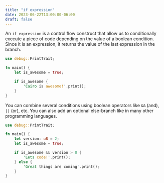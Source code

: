 ```yaml
---
title: "if expression"
date: 2023-06-22T13:00:00-06:00
draft: false
---
```


An `if expression` is a control flow construct that allow us to conditionally execute a piece of code depending on the value of a boolean condition. Since it is an expression, it returns the value of the last expression in the branch.

```rust {.codebox}
use debug::PrintTrait;

fn main() {
    let is_awesome = true;

    if is_awesome {
        'Cairo is awesome!'.print();
    }
}
```

You can combine several conditions using boolean operators like `&&` (and), `||` (or), etc.
You can also add an optional else-branch like in many other programming languages.

```rust {.codebox}
use debug::PrintTrait;

fn main() {
    let version: u8 = 2;
    let is_awesome = true;

    if is_awesome && version > 0 {
        'Lets code!'.print();
    } else {
        'Great things are coming'.print();
    }
}
```
